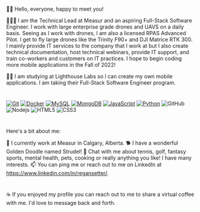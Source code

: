 #
👋🏻 Hello, everyone, happy to meet you!

👨🏻‍💻 I am the Technical Lead at Measur and an aspiring Full-Stack Software Engineer. I work with large enterprise grade drones and UAVS on a daily basis. Seeing as I work with drones, I am also a licensed RPAS Advanced Pilot. I get to fly large drones like the Trinity F90+ and DJI Matrice RTK 300. I mainly provide IT services to the company that I work at but I also create technical documentation, host technical webinars, provide IT support, and train co-workers and customers on IT practices. I hope to begin coding more mobile applications in the Fall of 2022! 

✍🏻 I am studying at Lighthouse Labs so I can create my own mobile applications. I am taking their Full-Stack Software Engineer program. 
#
[![Git](https://img.shields.io/badge/-Git-%23F05032?style=flat-square&logo=git&logoColor=%23ffffff)](https://git-scm.com/)
[![Docker](https://img.shields.io/badge/-Docker-2496ED?style=flat-square&logo=docker&logoColor=ffffff)](https://www.docker.com/)
[![MySQL](https://img.shields.io/badge/-MySQL-4479A1?style=flat-square&logo=MySQL&logoColor=ffffff)](https://www.mysql.com/)
[![MongoDB](https://img.shields.io/badge/-MongoDB-47A248?style=flat-square&logo=MongoDB&logoColor=ffffff)](https://www.mongodb.com/)
[![JavaScript](https://img.shields.io/badge/-JavaScript-%23F7DF1C?style=flat-square&logo=javascript&logoColor=000000&labelColor=%23F7DF1C&color=%23FFCE5A)](https://www.javascript.com/)
[![Python](https://img.shields.io/badge/-Python-3776AB?style=flat-square&logo=python&logoColor=ffffff)](https://www.python.org/)
![GitHub](https://img.shields.io/badge/-GitHub-181717?style=flat-square&logo=github)
![Nodejs](https://img.shields.io/badge/-Nodejs-black?style=flat-square&logo=Node.js)
![HTML5](https://img.shields.io/badge/-HTML5-E34F26?style=flat-square&logo=html5&logoColor=white)
![CSS3](https://img.shields.io/badge/-CSS3-1572B6?style=flat-square&logo=css3)
#

Here's a bit about me:

🚁 I currently work at Measur in Calgary, Alberta.
🐕 I have a wonderful Golden Doodle named Strudel! 
💭 Chat with me about tennis, golf, fantasy sports, mental health, pets, cooking or really anything you like! I have many interests. 
📫 You can ping me or reach out to me on LinkedIn at https://www.linkedin.com/in/regansetter/.
#
☕️ If you enjoyed my profile you can reach out to me to share a virtual coffee with me. I'd love to message back and forth.

